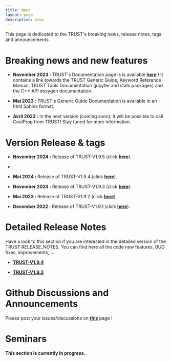 ```yaml
---
title: News
layout: page
description: news
---
```


This page is dedicated to the TRUST's breaking news, release notes, tags and announcements. 

# Breaking news and new features 

- **November 2023 :** TRUST's Documentation page is is available **[here](https://cea-trust-platform.readthedocs.io/en/latest/)** ! It contains a link towards the TRUST Generic Guide, Keyword Reference Manual, TRUST Tools Documentation (jupyter and stats packages) and the C++ API doxygen documentation.

- **Mai 2023 :** TRUST's Generic Guide Documentation is available in an html Sphinx format.

- **Avril 2023 :** In the next version (coming soon), it will be possible to call CoolProp from TRUST! Stay tuned for more information.

# Version Release & tags

- **November 2024 :** Release of TRUST-V1.9.5 (click **[here](https://github.com/cea-trust-platform/trust-code/releases/tag/v1.9.5)**).
- 
- **Mai 2024 :** Release of TRUST-V1.9.4 (click **[here](https://github.com/cea-trust-platform/trust-code/releases/tag/v1.9.4)**).

- **November 2023 :** Release of TRUST-V1.9.3 (click **[here](https://github.com/cea-trust-platform/trust-code/releases/tag/v1.9.3)**).

- **Mai 2023 :** Release of TRUST-V1.9.2 (click **[here](https://github.com/cea-trust-platform/trust-code/releases/tag/v1.9.2)**).

- **December 2022 :** Release of TRUST-V1.9.1 (click **[here](https://github.com/cea-trust-platform/trust-code/releases/tag/v1.9.1)**).

# Detailed Release Notes

Have a look to this section if you are interested in the detailed version of the TRUST RELEASE\_NOTES. You can find here all the code new features, BUG fixes, improvements, ...

- **[TRUST-V1.9.4](RN/v1_9_4.md)**

- **[TRUST-V1.9.3](RN/v1_9_3.md)**

# Github Discussions and Announcements

Please post your issues/discussions on **[this](https://github.com/cea-trust-platform/trust-code/discussions)** page !

# Seminars

**This section is currently in progress.**
